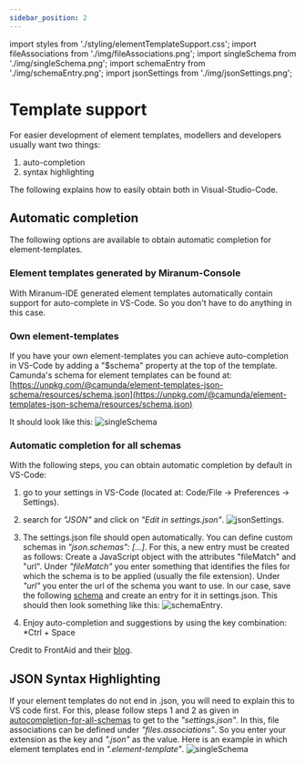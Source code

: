 ```yaml
---
sidebar_position: 2
---
```

import styles from './styling/elementTemplateSupport.css';
import fileAssociations from './img/fileAssociations.png';
import singleSchema from './img/singleSchema.png';
import schemaEntry from './img/schemaEntry.png';
import jsonSettings from './img/jsonSettings.png';

# Template support
For easier development of element templates, modellers and developers usually want two things:

1. auto-completion
2. syntax highlighting

The following explains how to easily obtain both in Visual-Studio-Code.

## Automatic completion
The following options are available to obtain automatic completion for element-templates.

### Element templates generated by Miranum-Console
With Miranum-IDE generated element templates automatically contain support for auto-complete in VS-Code.
So you don't have to do anything in this case.

### Own element-templates
If you have your own element-templates you can achieve auto-completion in VS-Code by adding a "$schema" property at the top of the template.
Camunda's schema for element templates can be found at:
[https://unpkg.com/@camunda/element-templates-json-schema/resources/schema.json](https://unpkg.com/@camunda/element-templates-json-schema/resources/schema.json)

It should look like this:
<img src={singleSchema} alt="singleSchema"/>

### Automatic completion for all schemas
With the following steps, you can obtain automatic completion by default in VS-Code:

1. go to your settings in VS-Code (located at: Code/File -> Preferences -> Settings).

2. search for *"JSON"* and click on *"Edit in settings.json"*.
   <img src={jsonSettings} alt="jsonSettings" className="jsonSettings"/>.

3. The settings.json file should open automatically.
You can define custom schemas in *"json.schemas": [...]*.
For this, a new entry must be created as follows:
Create a JavaScript object with the attributes "fileMatch" and "url".
Under *"fileMatch"* you enter something that identifies the files for which the schema is to be applied (usually the file extension).
Under *"url"* you enter the url of the schema you want to use.
In our case, save the following [schema](https://github.com/camunda/element-templates-json-schema/blob/master/packages/element-templates-json-schema/resources/schema.json)
and create an entry for it in settings.json.
This should then look something like this:
<img src={schemaEntry} alt="schemaEntry" className="schemaEntry"/>.

4. Enjoy auto-completion and suggestions by using the key combination: *Ctrl + Space

Credit to FrontAid and their [blog](https://frontaid.io/blog/json-schema-vscode/).


## JSON Syntax Highlighting
If your element templates do not end in .json, you will need to explain this to VS code first.
For this, please follow steps 1 and 2 as given in [autocompletion-for-all-schemas](#autocompletion-for-all-schemas)
to get to the *"settings.json"*.
In this, file associations can be defined under *"files.associations"*.
So you enter your extension as the key and *".json"* as the value.
Here is an example in which element templates end in *".element-template"*.
<img src={fileAssociations} alt="singleSchema" className="fileAssociations"/>
